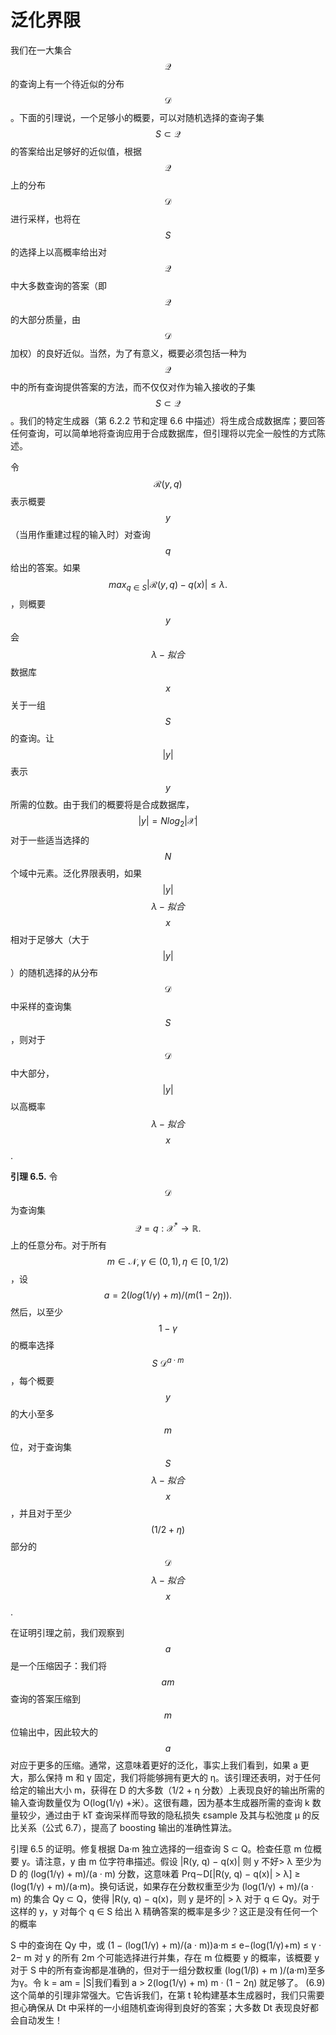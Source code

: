 # 泛化界限

我们在一大集合$$\mathcal{Q}$$的查询上有一个待近似的分布$$\mathcal{D}$$。下面的引理说，一个足够小的概要，可以对随机选择的查询子集$$S \subset \mathcal{Q}$$的答案给出足够好的近似值，根据$$\mathcal{Q}$$上的分布$$\mathcal{D}$$进行采样，也将在$$S$$的选择上以高概率给出对$$\mathcal{Q}$$中大多数查询的答案（即$$\mathcal{Q}$$的大部分质量，由$$\mathcal{D}$$加权）的良好近似。当然，为了有意义，概要必须包括一种为$$\mathcal{Q}$$中的所有查询提供答案的方法，而不仅仅对作为输入接收的子集$$S \subset \mathcal{Q}$$。我们的特定生成器（第 6.2.2 节和定理 6.6 中描述）将生成合成数据库；要回答任何查询，可以简单地将查询应用于合成数据库，但引理将以完全一般性的方式陈述。

令$$\mathcal{R}(y,q)$$ 表示概要$$y$$（当用作重建过程的输入时）对查询$$q$$给出的答案。如果$$max_{q \in S}|\mathcal{R}(y,q)−q(x)| \leq \lambda.$$，则概要$$y$$会$$\lambda-拟合$$数据库$$x$$ 关于一组$$S$$的查询。让$$|y|$$表示$$y$$所需的位数。由于我们的概要将是合成数据库，$$|y| = Nlog_2|\mathcal{X}|$$对于一些适当选择的$$N$$个域中元素。泛化界限表明，如果$$|y|$$ $$\lambda-拟合$$ $$x$$相对于足够大（大于 $$|y|$$）的随机选择的从分布$$\mathcal{D}$$中采样的查询集$$S$$，则对于$$\mathcal{D}$$中大部分，$$|y|$$以高概率$$\lambda-拟合$$ $$x$$. 

**引理 6.5.** 令$$\mathcal{D}$$为查询集$$\mathcal{Q}= {q : \mathcal{X}^* \rightarrow \mathbb{R}}.$$上的任意分布。对于所有$$m \in \mathcal{N}, \gamma \in (0,1),\eta \in [0,1/2)$$，设$$a = 2(log(1/\gamma) + m)/(m(1 − 2\eta)).$$然后，以至少$$1-\gamma$$的概率选择$$S ~ \mathcal{D}^{a \cdot m}$$，每个概要$$y$$的大小至多$$m$$位，对于查询集$$S$$ $$\lambda-拟合$$ $$x$$，并且对于至少$$(1/2+\eta)$$部分的$$\mathcal{D}$$ $$\lambda-拟合$$ $$x$$.

在证明引理之前，我们观察到$$a$$是一个压缩因子：我们将$$am$$查询的答案压缩到$$m$$位输出中，因此较大的$$a$$对应于更多的压缩。通常，这意味着更好的泛化，事实上我们看到，如果 a 更大，那么保持 m 和 γ 固定，我们将能够拥有更大的 η。该引理还表明，对于任何给定的输出大小 m，获得在 D 的大多数（1/2 + η 分数）上表现良好的输出所需的输入查询数量仅为 O(log(1/γ) +米）。这很有趣，因为基本生成器所需的查询 k 数量较少，通过由于 kT 查询采样而导致的隐私损失 εsample 及其与松弛度 μ 的反比关系（公式 6.7），提高了 boosting 输出的准确性算法。

引理 6.5 的证明。修复根据 Da·m 独立选择的一组查询 S ⊂ Q。检查任意 m 位概要 y。请注意，y 由 m 位字符串描述。假设 |R(y, q) − q(x)| 则 y 不好> λ 至少为 D 的 (log(1/γ) + m)/(a · m) 分数，这意味着 Prq∼D[|R(y, q) − q(x)| > λ] ≥ (log(1/γ) + m)/(a·m)。换句话说，如果存在分数权重至少为 (log(1/γ) + m)/(a · m) 的集合 Qy ⊂ Q，使得 |R(y, q) − q(x)，则 y 是坏的| > λ 对于 q ∈ Qy。对于这样的 y，y 对每个 q ∈ S 给出 λ 精确答案的概率是多少？这正是没有任何一个的概率

S 中的查询在 Qy 中，或 (1 − (log(1/γ) + m)/(a · m))a·m ≤ e−(log(1/γ)+m) ≤ γ · 2− m 对 y 的所有 2m 个可能选择进行并集，存在 m 位概要 y 的概率，该概要 y 对于 S 中的所有查询都是准确的，但对于一组分数权重 (log(1/β) + m )/(a·m)至多为γ。令 k = am = |S|我们看到 a > 2(log(1/γ) + m) m · (1 − 2η) 就足够了。 (6.9) 这个简单的引理非常强大。它告诉我们，在第 t 轮构建基本生成器时，我们只需要担心确保从 Dt 中采样的一小组随机查询得到良好的答案；大多数 Dt 表现良好都会自动发生！

